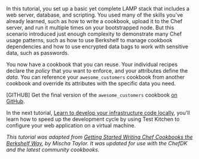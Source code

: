 In this tutorial, you set up a basic yet complete LAMP stack that includes a web server, database, and scripting. You used many of the skills you've already learned, such as how to write a cookbook, upload it to the Chef server, and run it multiple times on your bootstrapped node. But this scenario introduced just enough complexity to demonstrate many Chef usage patterns, such as how to use Berkshelf to manage cookbook dependencies and how to use encrypted data bags to work with sensitive data, such as passwords.

You now have a cookbook that you can reuse. Your individual recipes declare the _policy_ that you want to enforce, and your attributes define the _data_. You can reference your `awesome_customers` cookbook from another cookbook and override its attributes with the specific data you need.

[GITHUB] Get the final version of the `awesome_customers` cookbook [on GitHub](https://github.com/learn-chef/manage-a-web-app-rhel).

In the next tutorial, [Learn to develop your infrastructure code locally](/local-development/rhel/), you'll learn how to speed up the development cycle by using Test Kitchen to configure your web application on a virtual machine.

<p style="font-size: 14px; font-style: italic;">
This tutorial was adapted from <a href="http://misheska.com/blog/2013/06/16/getting-started-writing-chef-cookbooks-the-berkshelf-way/">Getting Started Writing Chef Cookbooks the Berkshelf Way</a>, by Mischa Taylor. It was updated for use with the ChefDK and the latest community cookbooks.
</p>
